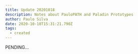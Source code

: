 ```yaml
---
title: Update 20201018
description: Notes about PauloPATH and Paladin Prototypes
author: Paulo Silva
date: 2020-10-18T15:31:21.790Z
tags:
  - created
---
```

PENDING...